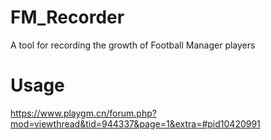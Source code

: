 # FM_Recorder
A tool for recording the growth of Football Manager players

# Usage

https://www.playgm.cn/forum.php?mod=viewthread&tid=944337&page=1&extra=#pid10420991
